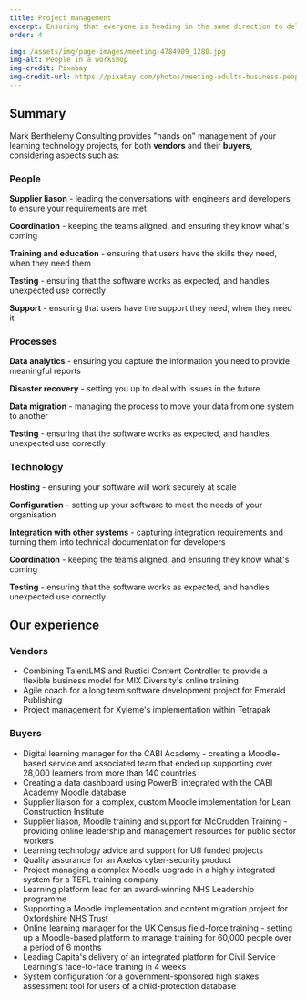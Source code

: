 ```yaml
---
title: Project management
excerpt: Ensuring that everyone is heading in the same direction to deliver your learning and knowledge projects
order: 4

img: /assets/img/page-images/meeting-4784909_1280.jpg
img-alt: People in a workshop
img-credit: Pixabay
img-credit-url: https://pixabay.com/photos/meeting-adults-business-people-4784909/
---
```

## Summary

Mark Berthelemy Consulting provides "hands on" management of your learning technology projects, for both <strong>vendors</strong> and their <strong>buyers</strong>, considering aspects such as:

<div class="grid">
<div>
<article>
<h3>People</h3>
    <p><strong>Supplier liason</strong> - leading the conversations with engineers and developers to ensure your requirements are met</p>
    <p><strong>Coordination</strong> - keeping the teams aligned, and ensuring they know what's coming</p>
    <p><strong>Training and education</strong> - ensuring that users have the skills they need, when they need them</p>
    <p><strong>Testing</strong> - ensuring that the software works as expected, and handles unexpected use correctly</p>
    <p><strong>Support</strong> - ensuring that users have the support they need, when they need it</p>
</article>
</div>
<div>
<article>
    <h3>Processes</h3>
    <p><strong>Data analytics</strong> - ensuring you capture the information you need to provide meaningful reports</p>   
    <p><strong>Disaster recovery</strong> - setting you up to deal with issues in the future</p>
    <p><strong>Data migration</strong> - managing the process to move your data from one system to another</p>
    <p><strong>Testing</strong> - ensuring that the software works as expected, and handles unexpected use correctly</p>
</article>
</div>
<div>
<article>
<h3>Technology</h3> 
    <p><strong>Hosting</strong> - ensuring your software will work securely at scale</p>
    <p><strong>Configuration</strong> - setting up your software to meet the needs of your organisation</p>
    <p><strong>Integration with other systems</strong> - capturing integration requirements and turning them into technical documentation for developers</p>
    <p><strong>Coordination</strong> - keeping the teams aligned, and ensuring they know what's coming</p>
    <p><strong>Testing</strong> - ensuring that the software works as expected, and handles unexpected use correctly</p>
</article>
</div>

</div>


## Our experience

### Vendors

- Combining TalentLMS and Rustici Content Controller to provide a flexible business model for MIX Diversity's online training
- Agile coach for a long term software development project for Emerald Publishing
- Project management for Xyleme's implementation within Tetrapak

### Buyers

- Digital learning manager for the CABI Academy - creating a Moodle-based service and associated team that ended up supporting over 28,000 learners from more than 140 countries
- Creating a data dashboard using PowerBI integrated with the CABI Academy Moodle database
- Supplier liaison for a complex, custom Moodle implementation for Lean Construction Institute
- Supplier liason, Moodle training and support for McCrudden Training - providing online leadership and management resources for public sector workers
- Learning technology advice and support for UfI funded projects
- Quality assurance for an Axelos cyber-security product
- Project managing a complex Moodle upgrade in a highly integrated system for a TEFL training company
- Learning platform lead for an award-winning NHS Leadership programme
- Supporting a Moodle implementation and content migration project for Oxfordshire NHS Trust
- Online learning manager for the UK Census field-force training - setting up a Moodle-based platform to manage training for 60,000 people over a period of 6 months
- Leading Capita's delivery of an integrated platform for Civil Service Learning's face-to-face training in 4 weeks
- System configuration for a government-sponsored high stakes assessment tool for users of a child-protection database
